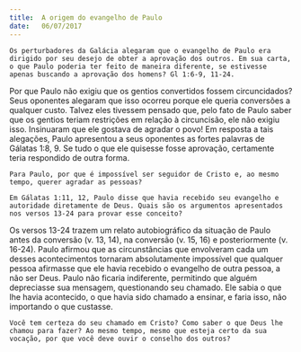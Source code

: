 ```yaml
---
title:  A origem do evangelho de Paulo
date:   06/07/2017
---
```


`Os perturbadores da Galácia alegaram que o evangelho de Paulo era dirigido por seu desejo de obter a aprovação dos outros. Em sua carta, o que Paulo poderia ter feito de maneira diferente, se estivesse apenas buscando a aprovação dos homens? Gl 1:6-9, 11-24.`

Por que Paulo não exigiu que os gentios convertidos fossem circuncidados? Seus oponentes alegaram que isso ocorreu porque ele queria conversões a qualquer custo. Talvez eles tivessem pensado que, pelo fato de Paulo saber que os gentios teriam restrições em relação à circuncisão, ele não exigiu isso. Insinuaram que ele gostava de agradar o povo! Em resposta a tais alegações, Paulo apresentou a seus oponentes as fortes palavras de Gálatas 1:8, 9. Se tudo o que ele quisesse fosse aprovação, certamente teria respondido de outra forma.

`Para Paulo, por que é impossível ser seguidor de Cristo e, ao mesmo tempo, querer agradar as pessoas?`

`Em Gálatas 1:11, 12, Paulo disse que havia recebido seu evangelho e autoridade diretamente de Deus. Quais são os argumentos apresentados nos versos 13-24 para provar esse conceito?`

Os versos 13-24 trazem um relato autobiográfico da situação de Paulo antes da conversão (v. 13, 14), na conversão (v. 15, 16) e posteriormente (v. 16-24). Paulo afirmou que as circunstâncias que envolveram cada um desses acontecimentos tornaram absolutamente impossível que qualquer pessoa afirmasse que ele havia recebido o evangelho de outra pessoa, a não ser Deus. Paulo não ficaria indiferente, permitindo que alguém depreciasse sua mensagem, questionando seu chamado. Ele sabia o que lhe havia acontecido, o que havia sido chamado a ensinar, e faria isso, não importando o que custasse.

`Você tem certeza do seu chamado em Cristo? Como saber o que Deus lhe chamou para fazer? Ao mesmo tempo, mesmo que esteja certo da sua vocação, por que você deve ouvir o conselho dos outros?`